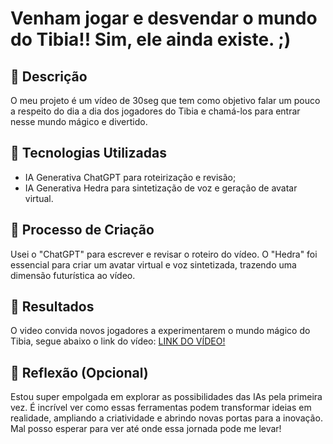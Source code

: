 # Venham jogar e desvendar o mundo do Tibia!! Sim, ele ainda existe. ;)

## 📒 Descrição
O meu projeto é um vídeo de 30seg que tem como objetivo falar um pouco a respeito do dia a dia dos jogadores do Tibia e chamá-los para entrar nesse mundo mágico e divertido. 

## 🤖 Tecnologias Utilizadas
- IA Generativa ChatGPT para roteirização e revisão;
- IA Generativa Hedra para sintetização de voz e geração de avatar virtual.

## 🧐 Processo de Criação
Usei o "ChatGPT" para escrever e revisar o roteiro do vídeo. O "Hedra" foi essencial para criar um avatar virtual e voz sintetizada, trazendo uma dimensão futurística ao vídeo.

## 🚀 Resultados
O video convida novos jogadores a experimentarem o mundo mágico do Tibia, segue abaixo o link do vídeo: 
[LINK DO VÍDEO!](https://youtube.com/shorts/IbOqcyBewhI?feature=share)

## 💭 Reflexão (Opcional)
Estou super empolgada em explorar as possibilidades das IAs pela primeira vez. É incrível ver como essas ferramentas podem transformar ideias em realidade, ampliando a criatividade e abrindo novas portas para a inovação. Mal posso esperar para ver até onde essa jornada pode me levar!
